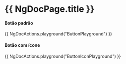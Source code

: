 # {{ NgDocPage.title }}

#### Botão padrão
{{ NgDocActions.playground("ButtonPlayground") }}

#### Botão com ícone
{{ NgDocActions.playground("ButtonIconPlayground") }}
